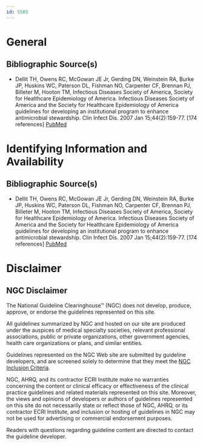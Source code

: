 ```yaml
---
id: 5505
---
```


# General

## Bibliographic Source(s)

- Dellit TH, Owens RC, McGowan JE Jr, Gerding DN, Weinstein RA, Burke JP, Huskins WC, Paterson DL, Fishman NO, Carpenter CF, Brennan PJ, Billeter M, Hooton TM, Infectious Diseases Society of America, Society for Healthcare Epidemiology of America. Infectious Diseases Society of America and the Society for Healthcare Epidemiology of America guidelines for developing an institutional program to enhance antimicrobial stewardship. Clin Infect Dis. 2007 Jan 15;44(2):159-77. [174 references] [ PubMed ](http://www.ncbi.nlm.nih.gov/entrez/query.fcgi?cmd=Retrieve&db=pubmed&dopt=Abstract&list_uids=17173212)

# Identifying Information and Availability

## Bibliographic Source(s)

- Dellit TH, Owens RC, McGowan JE Jr, Gerding DN, Weinstein RA, Burke JP, Huskins WC, Paterson DL, Fishman NO, Carpenter CF, Brennan PJ, Billeter M, Hooton TM, Infectious Diseases Society of America, Society for Healthcare Epidemiology of America. Infectious Diseases Society of America and the Society for Healthcare Epidemiology of America guidelines for developing an institutional program to enhance antimicrobial stewardship. Clin Infect Dis. 2007 Jan 15;44(2):159-77. [174 references] [ PubMed ](http://www.ncbi.nlm.nih.gov/entrez/query.fcgi?cmd=Retrieve&db=pubmed&dopt=Abstract&list_uids=17173212)

# Disclaimer

## NGC Disclaimer

The National Guideline Clearinghouse™ (NGC) does not develop, produce, approve, or endorse the guidelines represented on this site.

All guidelines summarized by NGC and hosted on our site are produced under the auspices of medical specialty societies, relevant professional associations, public or private organizations, other government agencies, health care organizations or plans, and similar entities.

Guidelines represented on the NGC Web site are submitted by guideline developers, and are screened solely to determine that they meet the [NGC Inclusion Criteria](/help-and-about/summaries/inclusion-criteria).

NGC, AHRQ, and its contractor ECRI Institute make no warranties concerning the content or clinical efficacy or effectiveness of the clinical practice guidelines and related materials represented on this site. Moreover, the views and opinions of developers or authors of guidelines represented on this site do not necessarily state or reflect those of NGC, AHRQ, or its contractor ECRI Institute, and inclusion or hosting of guidelines in NGC may not be used for advertising or commercial endorsement purposes.

Readers with questions regarding guideline content are directed to contact the guideline developer.

